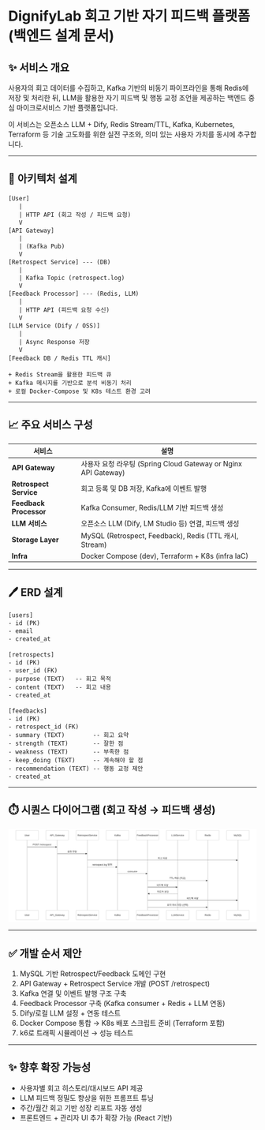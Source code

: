 # DignifyLab 회고 기반 자기 피드백 플랫폼 (백엔드 설계 문서)

## ✨ 서비스 개요
사용자의 회고 데이터를 수집하고, Kafka 기반의 비동기 파이프라인을 통해 Redis에 저장 및 처리한 뒤, LLM을 활용한 자기 피드백 및 행동 교정 조언을 제공하는 백엔드 중심 마이크로서비스 기반 플랫폼입니다.

이 서비스는 오픈소스 LLM + Dify, Redis Stream/TTL, Kafka, Kubernetes, Terraform 등 기술 고도화를 위한 실전 구조와, 의미 있는 사용자 가치를 동시에 추구합니다.

---

## 🚀 아키텍처 설계

```text
[User]
   |
   | HTTP API (회고 작성 / 피드백 요청)
   V
[API Gateway]
   |
   | (Kafka Pub)
   V
[Retrospect Service] --- (DB)
   |
   | Kafka Topic (retrospect.log)
   V
[Feedback Processor] --- (Redis, LLM)
   |
   | HTTP API (피드백 요청 수신)
   V
[LLM Service (Dify / OSS)]
   |
   | Async Response 저장
   V
[Feedback DB / Redis TTL 캐시]

+ Redis Stream을 활용한 피드백 큐
+ Kafka 메시지를 기반으로 분석 비동기 처리
+ 로컬 Docker-Compose 및 K8s 테스트 환경 고려
```

---

## 📈 주요 서비스 구성

| 서비스 | 설명 |
|--------|------|
| **API Gateway** | 사용자 요청 라우팅 (Spring Cloud Gateway or Nginx API Gateway) |
| **Retrospect Service** | 회고 등록 및 DB 저장, Kafka에 이벤트 발행 |
| **Feedback Processor** | Kafka Consumer, Redis/LLM 기반 피드백 생성 |
| **LLM 서비스** | 오픈소스 LLM (Dify, LM Studio 등) 연결, 피드백 생성 |
| **Storage Layer** | MySQL (Retrospect, Feedback), Redis (TTL 캐시, Stream) |
| **Infra** | Docker Compose (dev), Terraform + K8s (infra IaC) |

---

## 🖊️ ERD 설계

```text
[users]
- id (PK)
- email
- created_at

[retrospects]
- id (PK)
- user_id (FK)
- purpose (TEXT)   -- 회고 목적
- content (TEXT)   -- 회고 내용
- created_at

[feedbacks]
- id (PK)
- retrospect_id (FK)
- summary (TEXT)        -- 회고 요약
- strength (TEXT)       -- 잘한 점
- weakness (TEXT)       -- 부족한 점
- keep_doing (TEXT)     -- 계속해야 할 점
- recommendation (TEXT) -- 행동 교정 제안
- created_at
```

---

## ⏱️ 시퀀스 다이어그램 (회고 작성 → 피드백 생성)

![sequence_diagram](./reflee_sequence_diagram.svg)

---

## ✅ 개발 순서 제안
1. MySQL 기반 Retrospect/Feedback 도메인 구현
2. API Gateway + Retrospect Service 개발 (POST /retrospect)
3. Kafka 연결 및 이벤트 발행 구조 구축
4. Feedback Processor 구축 (Kafka consumer + Redis + LLM 연동)
5. Dify/로컬 LLM 설정 + 연동 테스트
6. Docker Compose 통합 → K8s 배포 스크립트 준비 (Terraform 포함)
7. k6로 트래픽 시뮬레이션 → 성능 테스트

---

## ✨ 향후 확장 가능성

- 사용자별 회고 히스토리/대시보드 API 제공
- LLM 피드백 정밀도 향상을 위한 프롬프트 튜닝
- 주간/월간 회고 기반 성장 리포트 자동 생성
- 프론트엔드 + 관리자 UI 추가 확장 가능 (React 기반)